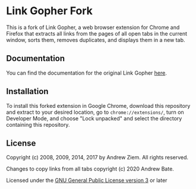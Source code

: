 # Link Gopher Fork

This is a fork of Link Gopher, a web browser extension for Chrome and Firefox that extracts all links from the pages of all open tabs in the current window, sorts them, removes duplicates, and displays them in a new tab.

## Documentation
You can find the documentation for the original Link Gopher [here](https://sites.google.com/site/linkgopher/Home).

## Installation
To install this forked extension in Google Chrome, download this repository and extract to your desired location, go to `chrome://extensions/`, turn on Developer Mode, and choose "Lock unpacked" and select the directory containing this repository.

## License
Copyright (c) 2008, 2009, 2014, 2017 by Andrew Ziem. All rights reserved.

Changes to copy links from all tabs copyright (c) 2020 Andrew Bate.

Licensed under the [GNU General Public License version 3](https://www.gnu.org/licenses/gpl-3.0.en.html) or later
